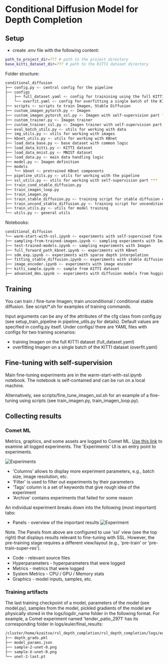 # Conditional Diffusion Model for Depth Completion

## Setup

- create .env file with the following content:

```bash
path_to_project_dir=??? # path to the project directory
base_kitti_dataset_dir=??? # path to the KITTI dataset directory
```

Folder structure:

```bash
conditional_diffusion
├── config.py <- central config for the pipeline
├── configs
│   ├── full_dataset.yaml <- config for trainining using the full KITTI dataset
│   └── overfit.yaml <- config for overfitting a single batch of the KITTI dataset
├── scripts <- scripts to train Imagen, Stable Diffusion
├── custom_imagen_pytorch.py <- Imagen
├── custom_imagen_pytorch_ssl.py <- Imagen with self-supervision part ***
├── custom_trainer.py <- Imagen trainer
├── custom_trainer_ssl.py <- Imagen trainer with self-supervision part ***
├── eval_batch_utils.py <- utils for working with data
├── img_utils.py <- utils for working with images
├── kbnet_utils.py <- utils for working with KBnet
├── load_data_base.py <- base dataset with common logic
├── load_data_kitti.py <- KITTI dataset
├── load_data_mnist.py <- MNIST dataset
├── load_data.py <- main data handling logic
├── model.py <- Imagen definition
├── models
│   └── kbnet <- pretrained KBnet components
├── pipeline_utils.py <- utils for working with the pipeline
├── ssl_utils.py <- utils for working with self-supervision part ***
├── train_cond_stable_diffusion.py
├── train_imagen_loop.py
├── train_imagen.py
├── train_stable_diffusion.py <- training script for stable diffusion conditioned on image embeddings
├── train_uncond_stable_diffusion.py <- training script for unconditional stable diffusion
├── train_utils.py <- utils for model training
└── utils.py <- general utils
```

Notebooks:

```bash
conditional_diffusion
└── warm-start-with-ssl.ipynb <- experiments with self-supervised fine-tuning
├── sampling-from-trained-imagen.ipynb <- sampling experiments with Imagen
├── test-trained-models.ipynb <- sampling experiments with Imagen
├── full_forward_path_kbnet.ipynb <- experiments with KBnet
├── sdm_exp.ipynb <- experiments with sparse depth interpolation
├── fitting_stable_diffusion.ipynb <- experiments with stable diffusion
├── image_encoder.ipynb <- experiments with image encoder
├── kitti_sample.ipynb <- sample from KITTI dataset
├── advanced_dms.ipynb <- experiments with diffusion models from huggingface
```

## Training

You can train / fine-tune Imagen; train unconditional / conditional stable diffusion.
See script/*.sh for examples of training commands.

Input arguments can be any of the attributes of the cfg class from config.py (see setup_train_pipeline in pipeline_utils.py for details). Default values are specified in config.py itself. Under configs/ there are YAML files with configs for two training scenarios:

- training Imagen on the full KITTI dataset (full_dataset.yaml)
- overfitting Imagen on a single batch of the KITTI dataset (overfit.yaml)

## Fine-tuning with self-supervision

Main fine-tuning experiments are in the warm-start-with-ssl.ipynb notebook. The notebook is self-contained and can be run on a local machine.

Alternatively, see scripts/fine_tune_imagen_ssl.sh for an example of a fine-tuning using scripts (see train_imagen.py, train_imagen_loop.py).

## Collecting results

### Comet ML

Metrics, graphics, and some assets are logged to Comet ML.
[Use this link](https://www.comet.com/kirilllzaitsev/rsl-depth-completion?shareable=58IO83O45oWcvPd6pK0CRqdZG) to examine all logged experiments.
The 'Experiments' UI is an entry point to experiments.

![Experiments](assets/experiments.png?raw=true "Experiments")

- 'Columns' allows to display more experiment parameters, e.g., batch size, image resolution, etc.
- 'Filter' is used to filter out experiments by their parameters
- 'Tags' column is a set of keywords that give rough idea of the experiment
- 'Archive' contains experiments that failed for some reason

An individual experiment breaks down into the following (most important) tabs:

- Panels - overview of the important results
![Experiment](assets/experiment.png?raw=true "Experiment")

Note. The Panels from above are configured to use 'ssl' view (see the top right) that displays results relevant to fine-tuning with SSL. However, the pre-training stage requires a different view/layout (e.g., 'pre-train' or 'pre-train-super-res').

- Code - relevant source files
- Hyperparameters - hyperparameters that were logged
- Metrics - metrics that were logged
- System Metrics - CPU / GPU / Memory stats
- Graphics - model inputs, samples, etc.

### Training artifacts

The last training checkpoint of a model, parameters of the model (see model.py), samples from the model, pickled gradients of the model are physically stored in the logs/logdir_name folder in the following format. For example, a Comet experiment named 'tender_patio_2971' has its corresponding folder in logs/euler/final_results:

```bash
/cluster/home/kzaitse/rsl_depth_completion/rsl_depth_completion/logs/euler/final_results/tender_patio_2971
├── depth_grads.pkl
├── model_params.json
├── sample-2-unet-0.png
├── sample-X-unet-0.png
└── unet-2-last.pt
```
